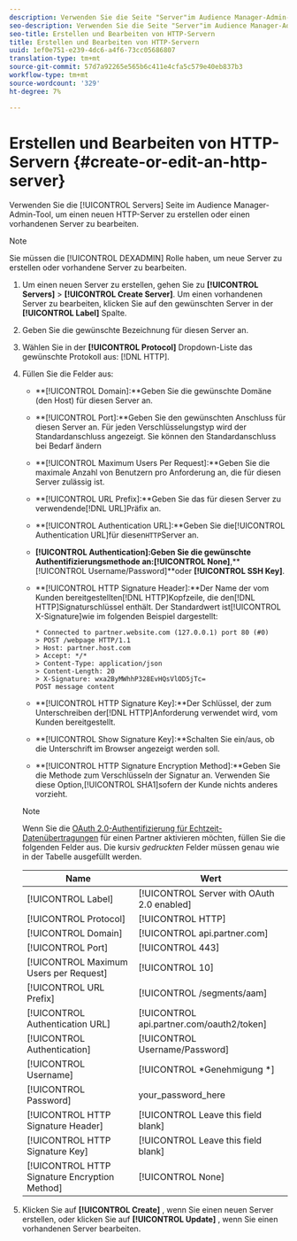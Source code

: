 ```yaml
---
description: Verwenden Sie die Seite "Server"im Audience Manager-Admin-Tool, um einen neuen HTTP-Server zu erstellen oder einen vorhandenen Server zu bearbeiten.
seo-description: Verwenden Sie die Seite "Server"im Audience Manager-Admin-Tool, um einen neuen HTTP-Server zu erstellen oder einen vorhandenen Server zu bearbeiten.
seo-title: Erstellen und Bearbeiten von HTTP-Servern
title: Erstellen und Bearbeiten von HTTP-Servern
uuid: 1ef0e751-e239-4dc6-a4f6-73cc05686807
translation-type: tm+mt
source-git-commit: 57d7a92265e565b6c411e4cfa5c579e40eb837b3
workflow-type: tm+mt
source-wordcount: '329'
ht-degree: 7%

---
```



# Erstellen und Bearbeiten von HTTP-Servern {#create-or-edit-an-http-server}

Verwenden Sie die [!UICONTROL Servers] Seite im Audience Manager-Admin-Tool, um einen neuen HTTP-Server zu erstellen oder einen vorhandenen Server zu bearbeiten.

>[!NOTE]
>
>Sie müssen die [!UICONTROL DEXADMIN] Rolle haben, um neue Server zu erstellen oder vorhandene Server zu bearbeiten.

1. Um einen neuen Server zu erstellen, gehen Sie zu **[!UICONTROL Servers]** > **[!UICONTROL Create Server]**. Um einen vorhandenen Server zu bearbeiten, klicken Sie auf den gewünschten Server in der **[!UICONTROL Label]** Spalte.
1. Geben Sie die gewünschte Bezeichnung für diesen Server an.
1. Wählen Sie in der **[!UICONTROL Protocol]** Dropdown-Liste das gewünschte Protokoll aus: [!DNL HTTP].
1. Füllen Sie die Felder aus:

   * **[!UICONTROL Domain]:**Geben Sie die gewünschte Domäne (den Host) für diesen Server an.
   * **[!UICONTROL Port]:**Geben Sie den gewünschten Anschluss für diesen Server an. Für jeden Verschlüsselungstyp wird der Standardanschluss angezeigt. Sie können den Standardanschluss bei Bedarf ändern
   * **[!UICONTROL Maximum Users Per Request]:**Geben Sie die maximale Anzahl von Benutzern pro Anforderung an, die für diesen Server zulässig ist.
   * **[!UICONTROL URL Prefix]:**Geben Sie das für diesen Server zu verwendende[!DNL URL]Präfix an.
   * **[!UICONTROL Authentication URL]:**Geben Sie die[!UICONTROL Authentication URL]für diesen`HTTP`Server an.
   * **[!UICONTROL Authentication]:**Geben Sie die gewünschte Authentifizierungsmethode an:**[!UICONTROL None]**,**[!UICONTROL Username/Password]**oder **[!UICONTROL SSH Key]**.
   * **[!UICONTROL HTTP Signature Header]:**Der Name der vom Kunden bereitgestellten[!DNL HTTP]Kopfzeile, die den[!DNL HTTP]Signaturschlüssel enthält. Der Standardwert ist[!UICONTROL X-Signature]wie im folgenden Beispiel dargestellt:

      ```
      * Connected to partner.website.com (127.0.0.1) port 80 (#0)
      > POST /webpage HTTP/1.1
      > Host: partner.host.com
      > Accept: */*
      > Content-Type: application/json
      > Content-Length: 20
      > X-Signature: wxa2ByMWhhP328EvHQsVlOD5jTc=
      POST message content
      ```

   * **[!UICONTROL HTTP Signature Key]:**Der Schlüssel, der zum Unterschreiben der[!DNL HTTP]Anforderung verwendet wird, vom Kunden bereitgestellt.
   * **[!UICONTROL Show Signature Key]:**Schalten Sie ein/aus, ob die Unterschrift im Browser angezeigt werden soll.
   * **[!UICONTROL HTTP Signature Encryption Method]:**Geben Sie die Methode zum Verschlüsseln der Signatur an. Verwenden Sie diese Option,[!UICONTROL SHA1]sofern der Kunde nichts anderes vorzieht.

   >[!NOTE]
   >
   >Wenn Sie die [OAuth 2.0-Authentifizierung für Echtzeit-Datenübertragungen](https://docs.adobe.com/help/en/audience-manager/user-guide/implemenation-integration-guides/receiving-audience-data/real-time-outbound-transfers/oauth-in-outbound-transfers.html) für einen Partner aktivieren möchten, füllen Sie die folgenden Felder aus. Die kursiv *gedruckten* Felder müssen genau wie in der Tabelle ausgefüllt werden.

   | Name | Wert |
   |---|---|
   | [!UICONTROL Label] | [!UICONTROL Server with OAuth 2.0 enabled] |
   | [!UICONTROL Protocol] | [!UICONTROL HTTP] |
   | [!UICONTROL Domain] | [!UICONTROL api.partner.com] |
   | [!UICONTROL Port] | [!UICONTROL 443] |
   | [!UICONTROL Maximum Users per Request] | [!UICONTROL 10] |
   | [!UICONTROL URL Prefix] | [!UICONTROL /segments/aam] |
   | [!UICONTROL Authentication URL] | [!UICONTROL api.partner.com/oauth2/token] |
   | [!UICONTROL Authentication] | [!UICONTROL Username/Password] |
   | [!UICONTROL Username] | [!UICONTROL *Genehmigung *] |
   | [!UICONTROL Password] | your_password_here |
   | [!UICONTROL HTTP Signature Header] | [!UICONTROL Leave this field blank] |
   | [!UICONTROL HTTP Signature Key] | [!UICONTROL Leave this field blank] |
   | [!UICONTROL HTTP Signature Encryption Method] | [!UICONTROL None] |

1. Klicken Sie auf **[!UICONTROL Create]** , wenn Sie einen neuen Server erstellen, oder klicken Sie auf **[!UICONTROL Update]** , wenn Sie einen vorhandenen Server bearbeiten.
